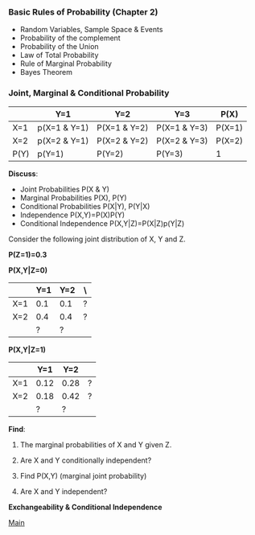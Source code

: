 ### Basic Rules of Probability (Chapter 2)

  - Random Variables, Sample Space & Events
  - Probability of the complement 
  - Probability of the Union
  - Law of Total Probability
  - Rule of Marginal Probability
  - Bayes Theorem
  
  
  ### Joint, Marginal & Conditional Probability
  
  
  
|     | Y=1| Y=2 |Y=3 | P(X) |
|-----|----|----|----|----|
| X=1 | p(X=1 & Y=1) | P(X=1 & Y=2) | P(X=1 & Y=3)| P(X=1) |
| X=2| p(X=2 & Y=1) | P(X=2 & Y=2) | P(X=2 & Y=3)| P(X=2) |
| P(Y) | p(Y=1) | P(Y=2) | P(Y=3)| 1|


**Discuss**:
  - Joint Probabilities  P(X & Y)
  - Marginal Probabilities P(X), P(Y)
  - Conditional Probabilities P(X|Y), P(Y|X)
  - Independence P(X,Y)=P(X)P(Y)
  - Conditional Independence   P(X,Y|Z)=P(X|Z)p(Y|Z)
      
      
 Consider the following joint distribution of X, Y and Z.
 
 **P(Z=1)=0.3**
 
 
 **P(X,Y|Z=0)**
 
 |     | Y=1| Y=2 | \ |
|-----|----|----|----|
| X=1 | 0.1 | 0.1 | ? |
| X=2| 0.4 | 0.4 | ? |
|  | ? | ? |
 
 
 **P(X,Y|Z=1)**
 
|     | Y=1| Y=2 |  |
|-----|----|----|----|
| X=1 | 0.12 | 0.28 | ? |
| X=2| 0.18 | 0.42 | ? |
|  | ? | ? | 

**Find**: 

  1. The marginal probabilities of X and Y given Z.
  
  2. Are X and Y conditionally independent?
  
  3. Find P(X,Y) (marginal joint probability)

  4. Are X and Y independent?
  
  
  **Exchangeability & Conditional Independence**
 
[Main](https://github.com/gdlc/STT465/blob/master/README.md)  


